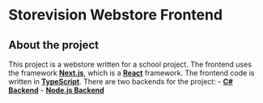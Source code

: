 # Storevision Webstore Frontend

## About the project

This project is a webstore written for a school project. The frontend uses the framework <b><a href="https://nextjs.org/">Next.js</a></b>, which is a <b><a href="https://react.dev">React</a></b> framework.
The frontend code is written in <b><a href="https://www.typescriptlang.org/">TypeScript</a></b>.
There are two backends for the project:
    - **[C# Backend](https://github.com/storevision/webstore-backend)**
    - **[Node.js Backend](https://github.com/storevision/webstore-backend-js)**
